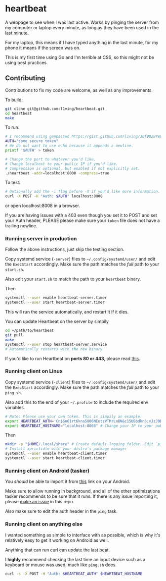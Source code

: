 # heartbeat

A webpage to see when I was last active. Works by pinging the server from my computer or laptop every minute, as long as they have been used in the last minute.

For my laptop, this means if I have typed anything in the last minute, for my phone it means if the screen was on.

This is my first time using Go and I'm terrible at CSS, so this might not be using best practices. 

## Contributing

Contributions to fix my code are welcome, as well as any improvements.

To build:
```bash
git clone git@github.com:l1ving/heartbeat.git
cd heartbeat
make
```

To run:
```bash
# I recommend using genpasswd https://gist.github.com/l1ving/30f98284e9f92e1b47b4df6e05a063fc
AUTH="some secure token"
# We do not want to use echo because it appends a newline.
printf '$AUTH' > token

# Change the port to whatever you'd like. 
# Change localhost to your public IP if you'd like.
# Compression is optional, but enabled if not explicitly set.
./heartbeat -addr=localhost:8008 -compress=true
```

To test:

```bash
# Optionally add the -i flag before -X if you'd like more information.
curl -X POST -H "Auth: $AUTH" localhost:8008
```

or open localhost:8008 in a browser.

If you are having issues with a 403 even though you set it to POST and set your Auth header, PLEASE please make sure your `token` file does not have a trailing newline.

### Running server in production

Follow the above instructions, just skip the testing section.

Copy systemd service (`-server`) files to `~/.config/systemd/user/` and edit the `ExecStart` accordingly. 
Make sure the path matches the *full* path to your `start.sh`.

Also edit your `start.sh` to match the path to your `heartbeat` binary.

Then 
```bash
systemctl --user enable heartbeat-server.timer
systemctl --user start heartbeat-server.timer
```

This will run the service automatically, and restart it if it dies.

You can update Heartbeat on the server by simpily 

```bash
cd ~/path/to/heartbeat
git pull
make
systemctl --user stop heartbeat-server.service
# Automatically restarts with the new binary
```

If you'd like to run Heartbeat on **ports 80 or 443**, please read [this](https://superuser.com/a/892391).

### Running client on Linux

Copy systemd service (`-client`) files to `~/.config/systemd/user/` and edit the `ExecStart` accordingly.
Make sure the path matches the *full* path to your `ping.sh`.

Also add this to the end of your `~/.profile` to include the required env variables.

```bash
# Note: Please use your own token. This is simpily an example.
export HEARTBEAT_AUTH='Cn$Sn61rt6knaSU06NEntzVTMrLnBN&c15UBbdkn6;vJzJ9D' # Single quotes to avoid escaping issues.
export HEARTBEAT_HOSTNAME="localhost:8008" # Change your IP to your public IP.
```

Then
```bash
mkdir -p "$HOME/.local/share" # Create default logging folder. Edit `ping.sh` if you don't like this.
# Install xprintidle with your distro's package manager
systemctl --user enable heartbeat-client.timer
systemctl --user start heartbeat-client.timer
```

### Running client on Android (tasker)

You *should* be able to import it from [this](https://taskernet.com/shares/?user=AS35m8nEM1zYe7Hwhnr%2FmqY6FLKRigBn5KsRZjpRBVQ5kVsRat6L8dgyXksiNLNHQ5ycPrAdpiCS860%3D&id=Profile%3ADisplay+Unlocked) link on your Android.

Make sure to allow running in background, and all of the other optimizations tasker recommends to be sure that it runs. If there is any issue importing it, please [make an issue](https://github.com/l1ving/heartbeat/issues/new) in this repo.

Also make sure to edit the auth header in the `ping` task.

### Running client on anything else

I wanted something as simple to interface with as possible, which is why it's relatively easy to get it working on Android as well.

Anything that can run curl can update the last beat. 

I **highly** recommend checking the last time an input device such as a keyboard or mouse was used, much like `ping.sh` does.

```bash
curl -s -X POST -H "Auth: $HEARTBEAT_AUTH" $HEARTBEAT_HOSTNAME
```
